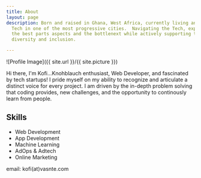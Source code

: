 ```yaml
---
title: About
layout: page
description: Born and raised in Ghana, West Africa, currently living and working in
  Tech in one of the most progressive cities.  Navigating the Tech, experiencing firsthand
  the best parts aspects and the bottlenext while actively supporting the cause of
  diversity and inclusion.

---
```

![Profile Image]({{ site.url }}/{{ site.picture }})

Hi there, I'm Kofi...Knohblauch enthusiast, Web Developer, and fascinated by tech startups! I pride myself on my ability to recognize and articulate a distinct voice for every project. I am driven by the in-depth problem solving that coding provides, new challenges, and the opportunity to continously learn from people. 

<!--
![HelloFresh](https://www.hellofresh.de/images/hellofresh-logo.svg?v=3){: height="90px" width="90px"}
Currently working as a Frontend Engineer at [HelloFresh](https://hellofresh.com){:target="_blank"}, helping demystify healthy eating. **Join the Revolution!** Use code **NLAJX7** for a **20€ discount** on your first box.
<div class="breaker"></div> -->

<h2>Skills</h2>

<ul class="Passion">

<li>Web Development</li>

 <li>App Development</li>

 <li>Machine Learning</li> 

<li>AdOps & Adtech</li> 

<li>Online Marketing</li>

</ul>

email: kofi(at)vasnte.com